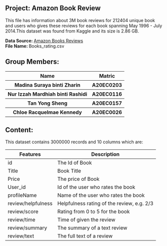 ## Project: Amazon Book Review
This file has information about 3M book reviews for 212404 unique book and users who gives these reviews for each book spanning May 1996 - July 2014.This dataset was found from Kaggle and its size is 2.86 GB.

<strong> Data Source: </strong> [Amazon Books Reviews](https://www.kaggle.com/datasets/mohamedbakhet/amazon-books-reviews?select=Books_rating.csv)
<br>
<strong> File Name: </strong> Books_rating.csv

## Group Members: 
<table align = "center">
  <tr>
    <th>Name</th>
    <th>Matric</th>
  </tr>
  <tr>
    <th>Madina Suraya binti Zharin</th>
    <th>A20EC0203</th>
  </tr>
  <tr>
    <th>Nur Izzah Mardhiah binti Rashidi</th>
    <th>A20EC0116</th>
  </tr>
    <tr>
    <th>Tan Yong Sheng</th>
    <th>A20EC0157</th>
  </tr>
    <tr>
    <th>Chloe Racquelmae Kennedy</th>
    <th>A20EC0026</th>
  </tr>
</table>

## Content:
This dataset contains 3000000 records and 10 columns which are:

| Features | Description |
| --- | ----------- |
| id | The Id of Book |
| Title | 	Book Title |
| Price | The price of Book |
| User_id | 	Id of the user who rates the book |
| profileName | 	Name of the user who rates the book |
| review/helpfulness | Helpfulness rating of the review, e.g. 2/3 |  
| review/score | Rating from 0 to 5 for the book |  
| review/time | Time of given the review |  
| review/summary | The summary of a text review |  
| review/text | The full text of a review |  
